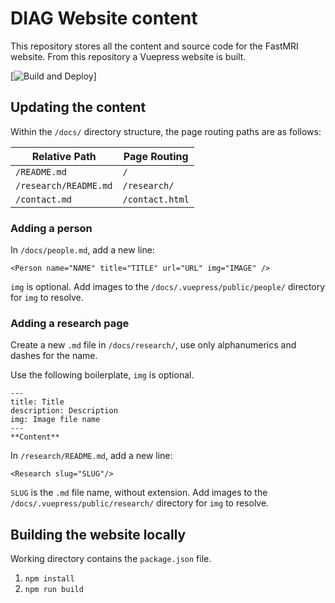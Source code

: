 # DIAG Website content

This repository stores all the content and source code for the FastMRI website. From this repository a Vuepress website is built.

[![Build and Deploy](https://github.com/snorthman/FastMRIWeb/actions/workflows/vuedeploy.yml/badge.svg)]

## Updating the content

Within the `/docs/` directory structure, the page routing paths are as follows:

|    Relative Path      |  Page Routing  |
|-----------------------|----------------|
| `/README.md`          | `/`            |
| `/research/README.md` | `/research/`   |
| `/contact.md`         | `/contact.html`|

### Adding a person

In `/docs/people.md`, add a new line:

`<Person name="NAME" title="TITLE" url="URL" img="IMAGE" />`

`img` is optional. Add images to the `/docs/.vuepress/public/people/` directory for `img` to resolve.

### Adding a research page

Create a new `.md` file in `/docs/research/`, use only alphanumerics and dashes for the name.

Use the following boilerplate, `img` is optional.

```
---
title: Title
description: Description
img: Image file name
---
**Content**
```

In `/research/README.md`, add a new line:

`<Research slug="SLUG"/>`

`SLUG` is the `.md` file name, without extension. Add images to the `/docs/.vuepress/public/research/` directory for `img` to resolve.

## Building the website locally

Working directory contains the `package.json` file.

1. `npm install`
2. `npm run build`
